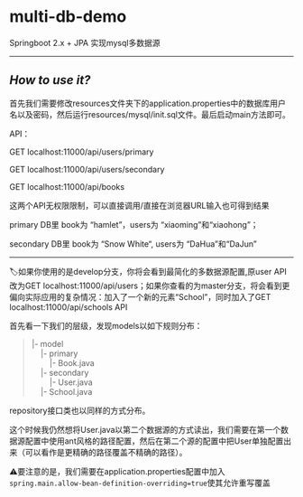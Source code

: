 # multi-db-demo
Springboot 2.x + JPA 实现mysql多数据源

***
*How to use it?*
--

首先我们需要修改resources文件夹下的application.properties中的数据库用户名以及密码，然后运行resources/mysql/init.sql文件。最后启动main方法即可。

API： 

GET localhost:11000/api/users/primary

GET localhost:11000/api/users/secondary

GET localhost:11000/api/books

这两个API无权限限制，可以直接调用/直接在浏览器URL输入也可得到结果


primary DB里 book为 “hamlet”，users为 “xiaoming”和“xiaohong”；

secondary DB里 book为 “Snow White“, users为 “DaHua”和“DaJun”

***
🏷️如果你使用的是develop分支，你将会看到最简化的多数据源配置,原user API改为GET localhost:11000/api/users；如果你查看的为master分支，将会看到更偏向实际应用的复杂情况：加入了一个新的元素“School”，同时加入了GET localhost:11000/api/schools API

首先看一下我们的层级，发现models以如下规则分布：

>|- model<br/>
>&nbsp;&nbsp;&nbsp;&nbsp;|- primary<br/>
>&nbsp;&nbsp;&nbsp;&nbsp;&nbsp;&nbsp;&nbsp;&nbsp;|- Book.java<br/>
>&nbsp;&nbsp;&nbsp;&nbsp;|- secondary<br/>
>&nbsp;&nbsp;&nbsp;&nbsp;&nbsp;&nbsp;&nbsp;&nbsp;|- User.java<br/>
>&nbsp;&nbsp;&nbsp;&nbsp;|- School.java<br/>

repository接口类也以同样的方式分布。

这个时候我仍然想将User.java以第二个数据源的方式读出，我们需要在第一个数据源配置中使用ant风格的路径配置，然后在第二个源的配置中把User单独配置出来（可以看作是更精确的路径覆盖不精确的路径）。

⚠️要注意的是，我们需要在application.properties配置中加入`spring.main.allow-bean-definition-overriding=true`使其允许重写覆盖
